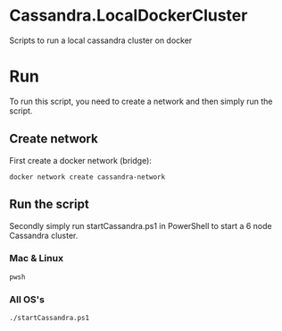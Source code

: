 # Cassandra.LocalDockerCluster
Scripts to run a local cassandra cluster on docker

# Run
To run this script, you need to create a network and then simply run the script.

## Create network
First create a docker network (bridge):
```
docker network create cassandra-network
```

## Run the script
Secondly simply run startCassandra.ps1 in PowerShell to start a 6 node Cassandra cluster.

### Mac & Linux
```
pwsh
```

### All OS's
```
./startCassandra.ps1
```
